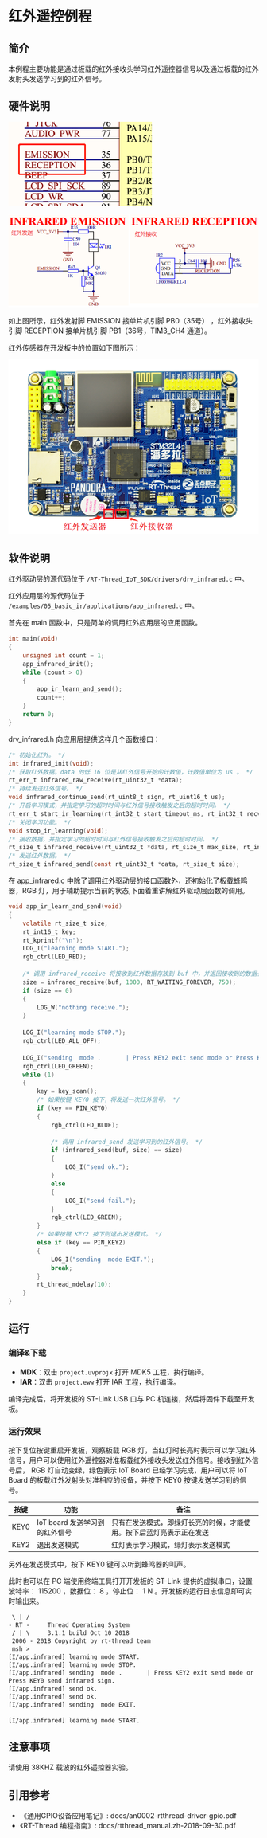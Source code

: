 # 红外遥控例程

## 简介

本例程主要功能是通过板载的红外接收头学习红外遥控器信号以及通过板载的红外发射头发送学习到的红外信号。

## 硬件说明

![红外连接单片机引脚](../../docs/figures/05_basic_ir/infrared.png)

![红外发射接收电路原理图](../../docs/figures/05_basic_ir/infrared2.png)

如上图所示，红外发射脚 EMISSION 接单片机引脚 PB0（35号） ，红外接收头引脚 RECEPTION 接单片机引脚 PB1（36号，TIM3_CH4 通道）。

红外传感器在开发板中的位置如下图所示：

![红外位置](../../docs/figures/05_basic_ir/obj.png)

## 软件说明

红外驱动层的源代码位于 `/RT-Thread_IoT_SDK/drivers/drv_infrared.c` 中。

红外应用层的源代码位于 `/examples/05_basic_ir/applications/app_infrared.c` 中。

首先在 main 函数中，只是简单的调用红外应用层的应用函数。
```c
int main(void)
{
    unsigned int count = 1;
    app_infrared_init();
    while (count > 0)
    {
        app_ir_learn_and_send();
        count++;
    }
    return 0;
}
```
 drv_infrared.h 向应用层提供这样几个函数接口：
```c
/* 初始化红外。 */
int infrared_init(void);
/* 获取红外数据。data 的低 16 位是从红外信号开始的计数值，计数值单位为 us 。 */
rt_err_t infrared_raw_receive(rt_uint32_t *data);
/* 持续发送红外信号。 */
void infrared_continue_send(rt_uint8_t sign, rt_uint16_t us);
/* 开启学习模式，并指定学习的超时时间与红外信号接收触发之后的超时时间。 */
rt_err_t start_ir_learning(rt_int32_t start_timeout_ms, rt_int32_t recv_timeout_ms);
/* 关闭学习功能。 */
void stop_ir_learning(void);
/* 接收数据，并指定学习的超时时间与红外信号接收触发之后的超时时间。 */
rt_size_t infrared_receive(rt_uint32_t *data, rt_size_t max_size, rt_int32_t start_timeout_ms, rt_int32_t recv_timeout_ms);
/* 发送红外数据。 */
rt_size_t infrared_send(const rt_uint32_t *data, rt_size_t size);
```

在 app_infrared.c 中除了调用红外驱动层的接口函数外，还初始化了板载蜂鸣器，RGB 灯，用于辅助提示当前的状态,下面着重讲解红外驱动层函数的调用。

```c
void app_ir_learn_and_send(void)
{
    volatile rt_size_t size;
    rt_int16_t key;
    rt_kprintf("\n");
    LOG_I("learning mode START.");
    rgb_ctrl(LED_RED);

    /* 调用 infrared_receive 将接收到红外数据存放到 buf 中，并返回接收到的数据长度。 */
    size = infrared_receive(buf, 1000, RT_WAITING_FOREVER, 750);
    if (size == 0)
    {
        LOG_W("nothing receive.");
    }

    LOG_I("learning mode STOP.");
    rgb_ctrl(LED_ALL_OFF);

    LOG_I("sending  mode .       | Press KEY2 exit send mode or Press KEY0 send infrared sign.");
    rgb_ctrl(LED_GREEN);
    while (1)
    {
        key = key_scan();
        /* 如果按键 KEY0 按下，将发送一次红外信号。 */
        if (key == PIN_KEY0)
        {
            rgb_ctrl(LED_BLUE);

            /* 调用 infrared_send 发送学习到的红外信号。 */
            if (infrared_send(buf, size) == size)
            {
                LOG_I("send ok.");
            }
            else
            {
                LOG_I("send fail.");
            }
            rgb_ctrl(LED_GREEN);
        }
        /* 如果按键 KEY2 按下则退出发送模式。 */
        else if (key == PIN_KEY2)
        {
            LOG_I("sending  mode EXIT.");
            break;
        }
        rt_thread_mdelay(10);
    }
}
```

## 运行

### 编译&下载

- **MDK**：双击 `project.uvprojx` 打开 MDK5 工程，执行编译。
- **IAR**：双击 `project.eww` 打开 IAR 工程，执行编译。

编译完成后，将开发板的 ST-Link USB 口与 PC 机连接，然后将固件下载至开发板。

### 运行效果

按下复位按键重启开发板，观察板载 RGB 灯，当红灯时长亮时表示可以学习红外信号，用户可以使用红外遥控器对准板载红外接收头发送红外信号。接收到红外信号后， RGB 灯自动变绿，绿色表示 IoT Board 已经学习完成，用户可以将 IoT Board 的板载红外发射头对准相应的设备，并按下 KEY0 按键发送学习到的信号。

| 按键 | 功能 | 备注 |
|---|---|---|
| KEY0 | IoT board 发送学习到的红外信号 | 只有在发送模式，即绿灯长亮的时候，才能使用。按下后蓝灯亮表示正在发送 |
| KEY2 | 退出发送模式 | 红灯表示学习模式，绿灯表示发送模式 |

另外在发送模式中，按下 KEY0 键可以听到蜂鸣器的叫声。

此时也可以在 PC 端使用终端工具打开开发板的 ST-Link 提供的虚拟串口，设置波特率： 115200 ，数据位： 8 ，停止位： 1 N 。开发板的运行日志信息即可实时输出来。

```shell
 \ | /
- RT -     Thread Operating System
 / | \     3.1.1 build Oct 10 2018
 2006 - 2018 Copyright by rt-thread team
 msh >
[I/app.infrared] learning mode START.
[I/app.infrared] learning mode STOP.
[I/app.infrared] sending  mode .       | Press KEY2 exit send mode or Press KEY0 send infrared sign.
[I/app.infrared] send ok.
[I/app.infrared] send ok.
[I/app.infrared] sending  mode EXIT.

[I/app.infrared] learning mode START.
```

## 注意事项

请使用 38KHZ 载波的红外遥控器实验。

## 引用参考

- 《通用GPIO设备应用笔记》: docs/an0002-rtthread-driver-gpio.pdf
- 《RT-Thread 编程指南》: docs/rtthread_manual.zh-2018-09-30.pdf